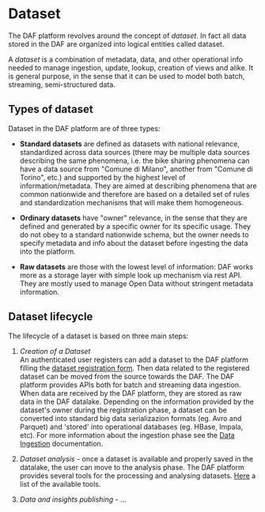 # Dataset

The DAF platform revolves around the concept of *dataset*.
In fact all data stored in the DAF are organized into logical entities called dataset. 

A *dataset* is a combination of metadata, data, and other operational info needed to manage ingestion, update, lookup, creation of views and alike. It is general purpose, in the sense that it can be used to model both batch, streaming, semi-structured data.


## Types of dataset

Dataset in the DAF platform are of three types:

- **Standard datasets** are defined as datasets with national relevance, standardized across data sources (there may be multiple data sources describing the same phenomena, i.e. the bike sharing phenomena can have a data source from "Comune di Milano", another from "Comune di Torino", etc.) and supported by the highest level of information/metadata. They are aimed at describing phenomena that are common nationwide and therefore are based on a detailed set of rules and standardization mechanisms that will make them homogeneous.

- **Ordinary datasets** have "owner" relevance, in the sense that they are defined and generated by a specific owner for its specific usage. They do not obey to a standard nationwide schema, but the owner needs to specify metadata and info about the dataset before ingesting the data into the platform.

- **Raw datasets** are those with the lowest level of information: DAF works more as a storage layer with simple look up mechanism via rest API. They are mostly used to manage Open Data without stringent metadata information.

## Dataset lifecycle

The lifecycle of a dataset is based on three main steps:

1. *Creation of a Dataset*  
An authenticated user registers can add a dataset to the DAF platform filling the [dataset registration form](../../../docs-usr/adding-a-new-dataset).
Then data related to the registered dataset can be moved from the source towards the DAF. The DAF platform provides APIs both for batch and streaming data ingestion. When data are received by the DAF platform, they are stored as raw data in the DAF datalake. Depending on the information provided by the dataset's owner during the registration phase, a dataset can be converted into standard big data serializazion formats (eg. Avro and Parquet) and 'stored' into operational databases (eg. HBase, Impala, etc). For more information about the ingestion phase see the [Data Ingestion](../data-ingestion) documentation.

2. *Dataset analysis* - once a dataset is available and properly saved in the datalake, the user can move to the analysis phase. The DAF platform provides several tools for the processing and analysing datasets. [Here](???) a list of the available tools.

3. *Data and insights publishing* - ...



